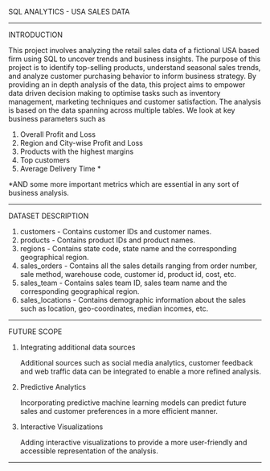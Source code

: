 SQL ANALYTICS - USA SALES DATA

--------------------------------
INTRODUCTION

This project involves analyzing the retail sales data of a fictional USA based firm using SQL to uncover trends and business insights. 
The purpose of this project is to identify top-selling products, understand seasonal sales trends, and analyze customer purchasing behavior to inform business strategy.
By providing an in depth analysis of the data, this project aims to empower data driven decision making to optimise tasks such as inventory management, marketing techniques and customer satisfaction.
The analysis is based on the data spanning across multiple tables. 
We look at key business parameters such as 
1) Overall Profit and Loss
2) Region and City-wise Profit and Loss
3) Products with the highest margins
4) Top customers
5) Average Delivery Time *

*AND some more important metrics which are essential in any sort of business analysis.

--------------------------------------------------------------------------------

DATASET DESCRIPTION

1. customers - Contains customer IDs and customer names.
2. products - Contains product IDs and product names. 
3. regions - Contains state code, state name and the corresponding geographical region.
4. sales_orders - Contains all the sales details ranging from order number, sale method, warehouse code, customer id, product id, cost, etc.
5. sales_team - Contains sales team ID, sales team name and the corresponding geographical region.
6. sales_locations - Contains demographic information about the sales such as location, geo-coordinates, median incomes, etc.

--------------------------------------------------------------------------------------

FUTURE SCOPE

1. Integrating additional data sources

   Additional sources such as social media analytics, customer feedback and web traffic data can be integrated to enable a more refined analysis.

2. Predictive Analytics

   Incorporating predictive machine learning models can predict future sales and customer preferences in a more efficient manner.

3. Interactive Visualizations

   Adding interactive visualizations to provide a more user-friendly and accessible representation of the analysis.

----------------------------------------------------------------------------------------
